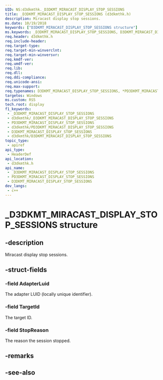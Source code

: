 ```yaml
---
UID: NS:d3dkmthk._D3DKMT_MIRACAST_DISPLAY_STOP_SESSIONS
title: _D3DKMT_MIRACAST_DISPLAY_STOP_SESSIONS (d3dkmthk.h)
description: Miracast display stop sessions.
ms.date: 10/19/2018
keywords: ["D3DKMT_MIRACAST_DISPLAY_STOP_SESSIONS structure"]
ms.keywords: _D3DKMT_MIRACAST_DISPLAY_STOP_SESSIONS, D3DKMT_MIRACAST_DISPLAY_STOP_SESSIONS, *PD3DKMT_MIRACAST_DISPLAY_STOP_SESSIONS,
req.header: d3dkmthk.h
req.include-header: 
req.target-type: 
req.target-min-winverclnt: 
req.target-min-winversvr: 
req.kmdf-ver: 
req.umdf-ver: 
req.lib: 
req.dll: 
req.ddi-compliance: 
req.unicode-ansi: 
req.max-support: 
req.typenames: D3DKMT_MIRACAST_DISPLAY_STOP_SESSIONS, *PD3DKMT_MIRACAST_DISPLAY_STOP_SESSIONS
targetos: Windows
ms.custom: RS5
tech.root: display
f1_keywords:
 - _D3DKMT_MIRACAST_DISPLAY_STOP_SESSIONS
 - d3dkmthk/_D3DKMT_MIRACAST_DISPLAY_STOP_SESSIONS
 - PD3DKMT_MIRACAST_DISPLAY_STOP_SESSIONS
 - d3dkmthk/PD3DKMT_MIRACAST_DISPLAY_STOP_SESSIONS
 - D3DKMT_MIRACAST_DISPLAY_STOP_SESSIONS
 - d3dkmthk/D3DKMT_MIRACAST_DISPLAY_STOP_SESSIONS
topic_type:
 - apiref
api_type:
 - HeaderDef
api_location:
 - d3dkmthk.h
api_name:
 - _D3DKMT_MIRACAST_DISPLAY_STOP_SESSIONS
 - PD3DKMT_MIRACAST_DISPLAY_STOP_SESSIONS
 - D3DKMT_MIRACAST_DISPLAY_STOP_SESSIONS
dev_langs:
 - c++
---
```


# _D3DKMT_MIRACAST_DISPLAY_STOP_SESSIONS structure


## -description

Miracast display stop sessions.

## -struct-fields

### -field AdapterLuid

The adapter LUID (locally unique identifier).

### -field TargetId

The target ID.

### -field StopReason

 
The reason the session stopped.

## -remarks

## -see-also

